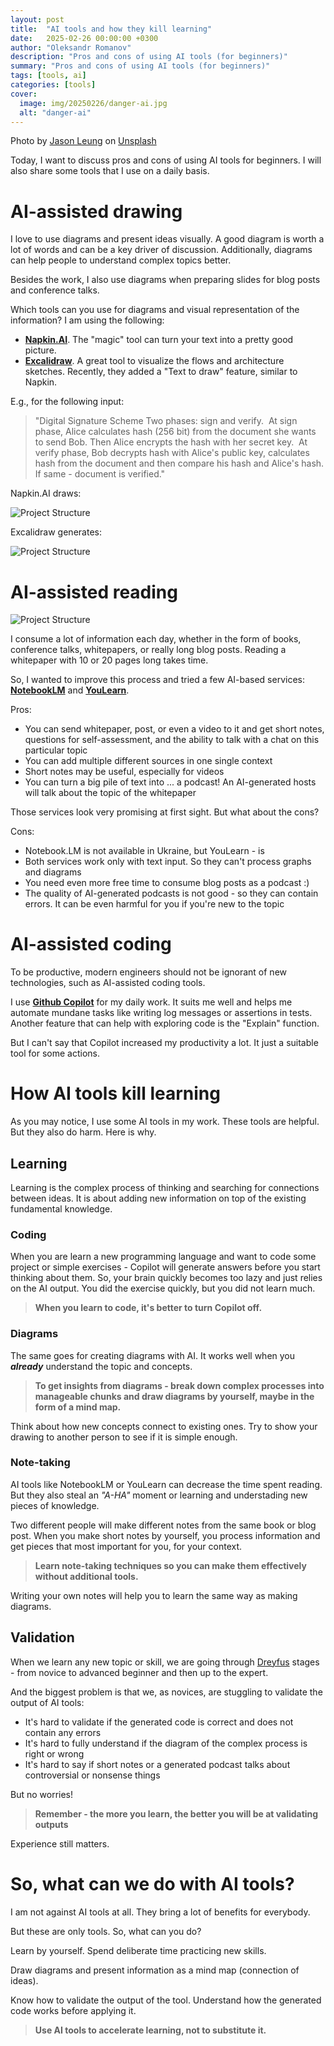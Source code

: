 ```yaml
---
layout: post
title:  "AI tools and how they kill learning"
date:   2025-02-26 00:00:00 +0300
author: "Oleksandr Romanov"
description: "Pros and cons of using AI tools (for beginners)"
summary: "Pros and cons of using AI tools (for beginners)"
tags: [tools, ai]
categories: [tools]
cover:
  image: img/20250226/danger-ai.jpg
  alt: "danger-ai"
---
```


Photo by [Jason Leung](https://unsplash.com/@ninjason?utm_content=creditCopyText&utm_medium=referral&utm_source=unsplash) on [Unsplash](https://unsplash.com/s/photos/ai-robot#:~:text=Jason%20Leung%20on-,Unsplash,-Have%20an%20idea)

Today, I want to discuss pros and cons of using AI tools for beginners. I will also share some tools that I use on a daily basis. 

# AI-assisted drawing

I love to use diagrams and present ideas visually. A good diagram is worth a lot of words and can be a key driver of discussion. Additionally, diagrams can help people to understand complex topics better. 

Besides the work, I also use diagrams when preparing slides for blog posts and conference talks. 

Which tools can you use for diagrams and visual representation of the information?
I am using the following:

- **[Napkin.AI](https://www.napkin.ai/)**. The "magic" tool can turn your text into a pretty good picture.
- **[Excalidraw](https://excalidraw.com/)**. A great tool to visualize the flows and architecture sketches. Recently, they added a "Text to draw" feature, similar to Napkin.

E.g., for the following input: 

> "Digital Signature Scheme Two phases: sign and verify. 
At sign phase, Alice calculates hash (256 bit) from the document she wants to send Bob. Then Alice encrypts the hash with her secret key. 
At verify phase, Bob decrypts hash with Alice's public key, calculates hash from the document and then compare his hash and Alice's hash. If same - document is verified."

Napkin.AI draws:

![Project Structure](/img/20250226/napkinai.png)

Excalidraw generates:

![Project Structure](/img/20250226/excalidraw.png)

# AI-assisted reading

![Project Structure](/img/20250226/notebooklm.png)

I consume a lot of information each day, whether in the form of books, conference talks, whitepapers, or really long blog posts. Reading a whitepaper with 10 or 20 pages long takes time. 

So, I wanted to improve this process and tried a few AI-based services: **[NotebookLM](https://notebooklm.google/)** and **[YouLearn](https://www.youlearn.ai/)**. 

Pros:
- You can send whitepaper, post, or even a video to it and get short notes, questions for self-assessment, and the ability to talk with a chat on this particular topic
- You can add multiple different sources in one single context
- Short notes may be useful, especially for videos
- You can turn a big pile of text into ... a podcast! An AI-generated hosts will talk about the topic of the whitepaper

Those services look very promising at first sight. But what about the cons?

Cons:
- Notebook.LM is not available in Ukraine, but YouLearn - is
- Both services work only with text input. So they can't process graphs and diagrams
- You need even more free time to consume blog posts as a podcast :)
- The quality of AI-generated podcasts is not good - so they can contain errors. It can be even harmful for you if you're new to the topic

# AI-assisted coding

To be productive, modern engineers should not be ignorant of new technologies, such as AI-assisted coding tools.

I use **[Github Copilot](https://github.com/features/copilot)** for my daily work. It suits me well and helps me automate mundane tasks like writing log messages or assertions in tests.
Another feature that can help with exploring code is the "Explain" function. 

But I can't say that Copilot increased my productivity a lot. It just a suitable tool for some actions. 

# How AI tools kill learning

As you may notice, I use some AI tools in my work. These tools are helpful. But they also do harm. Here is why.

## Learning

Learning is the complex process of thinking and searching for connections between ideas. It is about adding new information on top of the existing fundamental knowledge.

### Coding 

When you are learn a new programming language and want to code some project or simple exercises - Copilot will generate answers before you start thinking about them. So, your brain quickly becomes too lazy and just relies on the AI output. 
You did the exercise quickly, but you did not learn much. 

> **When you learn to code, it's better to turn Copilot off.**

### Diagrams

The same goes for creating diagrams with AI. It works well when you ***already*** understand the topic and concepts. 

> **To get insights from diagrams - break down complex processes into manageable chunks and draw diagrams by yourself, maybe in the form of a mind map.** 

Think about how new concepts connect to existing ones. Try to show your drawing to another person to see if it is simple enough.

### Note-taking

AI tools like NotebookLM or YouLearn can decrease the time spent reading. But they also steal an *"A-HA"* moment or learning and understading new pieces of knowledge. 

Two different people will make different notes from the same book or blog post. When you make short notes by yourself, you process information and get pieces that most important for you, for your context.

> **Learn note-taking techniques so you can make them effectively without additional tools.** 

Writing your own notes will help you to learn the same way as making diagrams.

## Validation

When we learn any new topic or skill, we are going through [Dreyfus](https://en.wikipedia.org/wiki/Dreyfus_model_of_skill_acquisition) stages - from novice to advanced beginner and then up to the expert. 

And the biggest problem is that we, as novices, are stuggling to validate the output of AI tools:

- It's hard to validate if the generated code is correct and does not contain any errors
- It's hard to fully understand if the diagram of the complex process is right or wrong
- It's hard to say if short notes or a generated podcast talks about controversial or nonsense things

But no worries!

> **Remember - the more you learn, the better you will be at validating outputs**

Experience still matters.

# So, what can we do with AI tools?

I am not against AI tools at all. They bring a lot of benefits for everybody.

But these are only tools. So, what can you do?

Learn by yourself. Spend deliberate time practicing new skills. 

Draw diagrams and present information as a mind map (connection of ideas).

Know how to validate the output of the tool. Understand how the generated code works before applying it.

> **Use AI tools to accelerate learning, not to substitute it.**